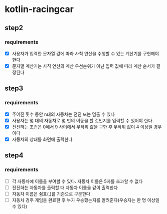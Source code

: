 # kotlin-racingcar

## step2

### requirements

- [x] 사용자가 입력한 문자열 값에 따라 사칙 연산을 수행할 수 있는 계산기를 구현해야 한다
- [x] 문자열 계산기는 사칙 연산의 계산 우선순위가 아닌 입력 값에 따라 계산 순서가 결정된다

## step3

### requirements

- [x] 주어진 횟수 동안 n대의 자동차는 전진 또는 멈출 수 있다
- [x] 사용자는 몇 대의 자동차로 몇 번의 이동을 할 것인지를 입력할 수 있어야 한다
- [x] 전진하는 조건은 0에서 9 사이에서 무작위 값을 구한 후 무작위 값이 4 이상일 경우이다
- [x] 자동차의 상태를 화면에 출력한다

## step4

### requirements

- [ ] 각 자동차에 이름을 부여할 수 있다. 자동차 이름은 5자를 초과할 수 없다
- [ ] 전진하는 자동차를 출력할 때 자동차 이름을 같이 출력한다
- [ ] 자동차 이름은 쉼표(,)를 기준으로 구분한다
- [ ] 자동차 경주 게임을 완료한 후 누가 우승했는지를 알려준다(우승자는 한 명 이상일 수 있다)
